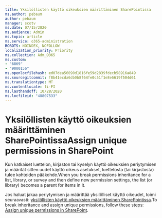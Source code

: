 ```yaml
---
title: Yksilöllisten käyttö oikeuksien määrittäminen SharePointissa
ms.author: pebaum
author: pebaum
manager: scotv
ms.date: 07/15/2020
ms.audience: Admin
ms.topic: article
ms.service: o365-administration
ROBOTS: NOINDEX, NOFOLLOW
localization_priority: Priority
ms.collection: Adm_O365
ms.custom:
- "6869"
- "9000156"
ms.openlocfilehash: ed07dea56090d1816fe59d2839fdecb58916a849
ms.sourcegitcommit: f8b41ecda6db0b8f64fe0c51f1e8e6619f504d61
ms.translationtype: MT
ms.contentlocale: fi-FI
ms.lasthandoff: 10/28/2020
ms.locfileid: "48807533"
---
```

# <a name="assign-unique-permissions-in-sharepoint"></a><span data-ttu-id="db581-102">Yksilöllisten käyttö oikeuksien määrittäminen SharePointissa</span><span class="sxs-lookup"><span data-stu-id="db581-102">Assign unique permissions in SharePoint</span></span>

<span data-ttu-id="db581-103">Kun katkaiset luettelon, kirjaston tai kyselyn käyttö oikeuksien periytymisen ja määrität sitten uudet käyttö oikeus asetukset, luettelosta (tai kirjastosta) tulee kohteiden pääkohde.</span><span class="sxs-lookup"><span data-stu-id="db581-103">When you break permissions inheritance for a list, library, or survey and then define new permission settings, the list (or library) becomes a parent for items in it.</span></span>  

<span data-ttu-id="db581-104">Jos haluat jakaa periytymisen ja määrittää yksilölliset käyttö oikeudet, toimi seuraavasti: [yksilöllisten käyttö oikeuksien määrittäminen SharePointissa](https://support.microsoft.com/office/customize-permissions-for-a-sharepoint-list-or-library-02d770f3-59eb-4910-a608-5f84cc297782#bkmk_break).</span><span class="sxs-lookup"><span data-stu-id="db581-104">To break inheritance and assign unique permissions, follow these steps: [Assign unique permissions in SharePoint](https://support.microsoft.com/office/customize-permissions-for-a-sharepoint-list-or-library-02d770f3-59eb-4910-a608-5f84cc297782#bkmk_break).</span></span>
